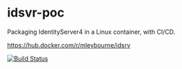 # idsvr-poc

Packaging IdentityServer4 in a Linux container, with CI/CD.

https://hub.docker.com/r/mleybourne/idsrv

[![Build Status](https://travis-ci.org/mleyb/idsvr-poc.svg?branch=master)](https://travis-ci.org/mleyb/idsvr-poc)
